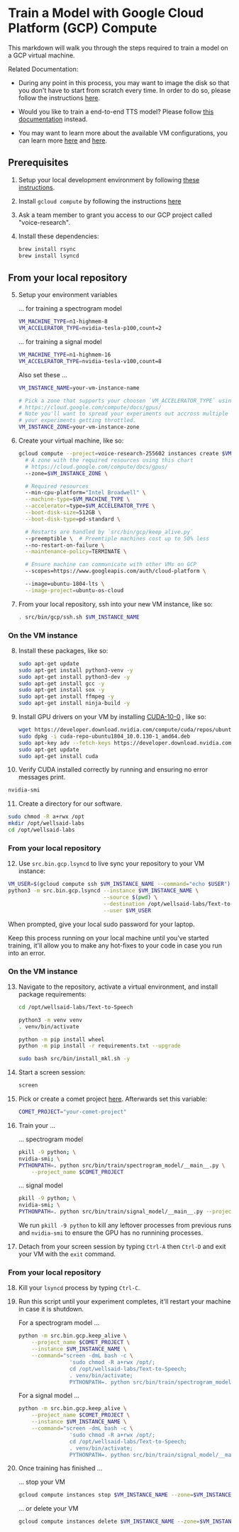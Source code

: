 # Train a Model with Google Cloud Platform (GCP) Compute

This markdown will walk you through the steps required to train a model on a GCP virtual
machine.

Related Documentation:

- During any point in this process, you may want to image the disk so that you don't have to start
  from scratch every time. In order to do so, please follow the instructions
  [here](https://cloud.google.com/compute/docs/images/create-delete-deprecate-private-images).

- Would you like to train a end-to-end TTS model? Please follow
  [this documentation](./docs/TRAIN_TTS_MODEL.md) instead.

- You may want to learn more about the available VM configurations, you can learn more
  [here](https://console.cloud.google.com/compute/instancesAdd?project=voice-research-255602&organizationId=530338208816)
  and [here](https://cloud.google.com/sdk/gcloud/reference/compute/instances/create).

## Prerequisites

1. Setup your local development environment by following [these instructions](docs/LOCAL_SETUP.md).

2. Install `gcloud compute` by following the instructions
   [here](https://cloud.google.com/compute/docs/gcloud-compute/)

3. Ask a team member to grant you access to our GCP project called "voice-research".

4. Install these dependencies:

   ```bash
   brew install rsync
   brew install lsyncd
   ```

## From your local repository

5. Setup your environment variables

   ... for training a spectrogram model

   ```bash
   VM_MACHINE_TYPE=n1-highmem-8
   VM_ACCELERATOR_TYPE=nvidia-tesla-p100,count=2
   ```

   ... for training a signal model

   ```bash
   VM_MACHINE_TYPE=n1-highmem-16
   VM_ACCELERATOR_TYPE=nvidia-tesla-v100,count=8
   ```

   Also set these ...

   ```bash
   VM_INSTANCE_NAME=your-vm-instance-name

   # Pick a zone that supports your choosen `VM_ACCELERATOR_TYPE` using this chart:
   # https://cloud.google.com/compute/docs/gpus/
   # Note you'll want to spread your experiments out accross multiple zones to mitigate the risk of
   # your experiments getting throttled.
   VM_INSTANCE_ZONE=your-vm-instance-zone
   ```

6. Create your virtual machine, like so:

   ```bash
   gcloud compute --project=voice-research-255602 instances create $VM_INSTANCE_NAME \
     # A zone with the required resources using this chart
     # https://cloud.google.com/compute/docs/gpus/
     --zone=$VM_INSTANCE_ZONE \

     # Required resources
     --min-cpu-platform="Intel Broadwell" \
     --machine-type=$VM_MACHINE_TYPE \
     --accelerator=type=$VM_ACCELERATOR_TYPE \
     --boot-disk-size=512GB \
     --boot-disk-type=pd-standard \

     # Restarts are handled by `src/bin/gcp/keep_alive.py`
     --preemptible \  # Preemtiple machines cost up to 50% less
     --no-restart-on-failure \
     --maintenance-policy=TERMINATE \

     # Ensure machine can communicate with other VMs on GCP
     --scopes=https://www.googleapis.com/auth/cloud-platform \

     --image=ubuntu-1804-lts \
     --image-project=ubuntu-os-cloud
   ```

7. From your local repository, ssh into your new VM instance, like so:

   ```bash
   . src/bin/gcp/ssh.sh $VM_INSTANCE_NAME
   ```

### On the VM instance

8. Install these packages, like so:

   ```bash
   sudo apt-get update
   sudo apt-get install python3-venv -y
   sudo apt-get install python3-dev -y
   sudo apt-get install gcc -y
   sudo apt-get install sox -y
   sudo apt-get install ffmpeg -y
   sudo apt-get install ninja-build -y
   ```

9. Install GPU drivers on your VM by installing
   [CUDA-10-0](https://developer.nvidia.com/cuda-10.0-download-archive?target_os=Linux&target_arch=x86_64&target_distro=Ubuntu&target_version=1804&target_type=debnetwork)
   , like so:

   ```bash
   wget https://developer.download.nvidia.com/compute/cuda/repos/ubuntu1804/x86_64/cuda-repo-ubuntu1804_10.0.130-1_amd64.deb
   sudo dpkg -i cuda-repo-ubuntu1804_10.0.130-1_amd64.deb
   sudo apt-key adv --fetch-keys https://developer.download.nvidia.com/compute/cuda/repos/ubuntu1804/x86_64/7fa2af80.pub
   sudo apt-get update
   sudo apt-get install cuda
   ```

10. Verify CUDA installed correctly by running and ensuring no error messages print.

```bash
nvidia-smi
```

11. Create a directory for our software.

```bash
sudo chmod -R a+rwx /opt
mkdir /opt/wellsaid-labs
cd /opt/wellsaid-labs
```

### From your local repository

12. Use `src.bin.gcp.lsyncd` to live sync your repository to your VM instance:

```bash
VM_USER=$(gcloud compute ssh $VM_INSTANCE_NAME --command="echo $USER")
python3 -m src.bin.gcp.lsyncd --instance $VM_INSTANCE_NAME \
                              --source $(pwd) \
                              --destination /opt/wellsaid-labs/Text-to-Speech \
                              --user $VM_USER
```

When prompted, give your local sudo password for your laptop.

Keep this process running on your local machine until you've started training, it'll
allow you to make any hot-fixes to your code in case you run into an error.

### On the VM instance

13. Navigate to the repository, activate a virtual environment, and install package requirements:

    ```bash
    cd /opt/wellsaid-labs/Text-to-Speech

    python3 -m venv venv
    . venv/bin/activate

    python -m pip install wheel
    python -m pip install -r requirements.txt --upgrade

    sudo bash src/bin/install_mkl.sh -y
    ```

14. Start a screen session:

    ```bash
    screen
    ```

15. Pick or create a comet project [here](https://www.comet.ml/wellsaid-labs). Afterwards set
    this variable:

    ```bash
    COMET_PROJECT="your-comet-project"
    ```

16. Train your ...

    ... spectrogram model

    ```bash
    pkill -9 python; \
    nvidia-smi; \
    PYTHONPATH=. python src/bin/train/spectrogram_model/__main__.py \
        --project_name $COMET_PROJECT
    ```

    ... signal model

    ```bash
    pkill -9 python; \
    nvidia-smi; \
    PYTHONPATH=. python src/bin/train/signal_model/__main__.py --project_name $COMET_PROJECT
    ```

    We run `pkill -9 python` to kill any leftover processes from previous runs and `nvidia-smi`
    to ensure the GPU has no runnining processes.

17. Detach from your screen session by typing `Ctrl-A` then `Ctrl-D` and exit your VM with the
    `exit` command.

### From your local repository

18. Kill your `lsyncd` process by typing `Ctrl-C`.

19. Run this script until your experiment completes, it'll restart your machine in case it
    is shutdown.

    For a spectrogram model ...

    ```bash
    python -m src.bin.gcp.keep_alive \
        --project_name $COMET_PROJECT \
        --instance $VM_INSTANCE_NAME \
        --command="screen -dmL bash -c \
                    'sudo chmod -R a+rwx /opt/;
                    cd /opt/wellsaid-labs/Text-to-Speech;
                    . venv/bin/activate;
                    PYTHONPATH=. python src/bin/train/spectrogram_model/__main__.py --checkpoint;'"
    ```

    For a signal model ...

    ```bash
    python -m src.bin.gcp.keep_alive \
        --project_name $COMET_PROJECT \
        --instance $VM_INSTANCE_NAME \
        --command="screen -dmL bash -c \
                    'sudo chmod -R a+rwx /opt/;
                    cd /opt/wellsaid-labs/Text-to-Speech;
                    . venv/bin/activate;
                    PYTHONPATH=. python src/bin/train/signal_model/__main__.py --checkpoint;'"
    ```

20. Once training has finished ...

    ... stop your VM

    ```bash
    gcloud compute instances stop $VM_INSTANCE_NAME --zone=$VM_INSTANCE_ZONE
    ```

    ... or delete your VM

    ```bash
    gcloud compute instances delete $VM_INSTANCE_NAME --zone=$VM_INSTANCE_ZONE
    ```
